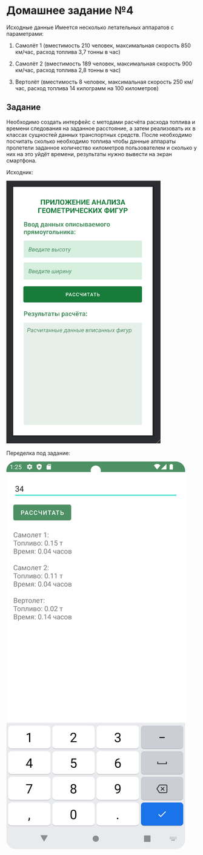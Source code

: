 # Домашнее задание №4
Исходные данные
Имеется несколько летательных аппаратов с параметрами:
1. Самолёт 1 (вместимость 210 человек, максимальная скорость 850 км/час,
   расход топлива 3,7 тонны в час)

2. Самолёт 2 (вместимость 189 человек, максимальная скорость 900 км/час,
   расход топлива 2,8 тонны в час)

3. Вертолёт (вместимость 8 человек, максимальная скорость 250 км/час,
   расход топлива 14 килограмм на 100 километров)

## Задание
Необходимо создать интерфейс с методами расчёта расхода топлива и времени следования на заданное расстояние, а затем реализовать их в классах сущностей данных транспортных средств. После необходимо посчитать сколько необходимо топлива чтобы данные аппараты пролетели заданное количество километров пользователем и сколько у них на это уйдёт времени, результаты нужно вывести на экран смартфона.

Исходник:

![Logo](https://github.com/antsently/SixthLessonAnalysisOfGeometricShapes/blob/master/img/1.png?raw=true)

Переделка под задание:

![Logo](https://github.com/antsently/SixthLessonAnalysisOfGeometricShapes/blob/master/img/2.png?raw=true)
